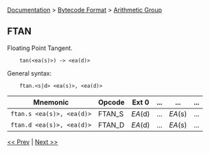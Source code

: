 [Documentation](../../README.md) > [Bytecode Format](../README.md) > [Arithmetic Group](../InstructionsArithmetic.md)

## FTAN

Floating Point Tangent.

        tan(<ea(s)>) -> <ea(d)>

General syntax:

        ftan.<s|d> <ea(s)>, <ea(d)>

| Mnemonic | Opcode | Ext 0 | ... | ... | ... |
| - | - | - | - | - | - |
| `ftan.s <ea(s)>, <ea(d)>` | FTAN_S | *EA*(d) | ... | *EA*(s) | ... |
| `ftan.d <ea(s)>, <ea(d)>` | FTAN_D | *EA*(d) | ... | *EA*(s) | ... |

[<< Prev](./a_25.md) | [Next >>](./a_27.md)
